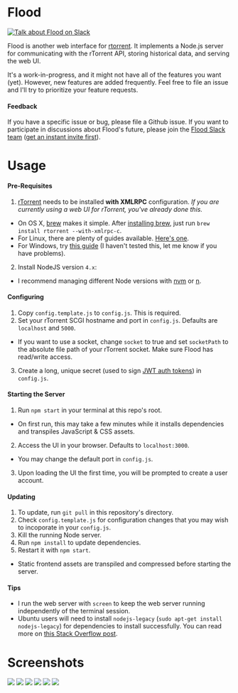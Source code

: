 # Flood
[![Talk about Flood on Slack](https://join-flood-talk.herokuapp.com/badge.svg)](https://join-flood-talk.herokuapp.com/)

Flood is another web interface for [rtorrent](https://github.com/rakshasa/rtorrent). It implements a Node.js server for communicating with the rTorrent API, storing historical data, and serving the web UI.

It's a work-in-progress, and it might not have all of the features you want (yet). However, new features are added frequently. Feel free to file an issue and I'll try to prioritize your feature requests.

#### Feedback
If you have a specific issue or bug, please file a Github issue. If you want to participate in discussions about Flood's future, please join the [Flood Slack team](https://flood-talk.slack.com) ([get an instant invite first](https://join-flood-talk.herokuapp.com/)).

# Usage
#### Pre-Requisites
1. [rTorrent](https://github.com/rakshasa/rtorrent) needs to be installed __with XMLRPC__ configuration. _If you are currently using a web UI for rTorrent, you've already done this._
  * On OS X, [brew](http://brew.sh/) makes it simple. After [installing brew](http://brew.sh/), just run `brew install rtorrent --with-xmlrpc-c`.
  * For Linux, there are plenty of guides available. [Here's one](https://terminal28.com/how-to-install-and-configure-rutorrent-rtorrent-libtorrent-xmlrpc-screen-debian-7-wheezy/#4_Install_XMLRPC).
  * For Windows, try [this guide](https://rtwi.jmk.hu/wiki/rTorrentOnWindows) (I haven't tested this, let me know if you have problems).
2. Install NodeJS version `4.x`:
  * I recommend managing different Node versions with [nvm](https://github.com/creationix/nvm) or [n](https://github.com/tj/n).

#### Configuring
1. Copy `config.template.js` to `config.js`. This is required.
2. Set your rTorrent SCGI hostname and port in `config.js`. Defaults are `localhost` and `5000`.
  * If you want to use a socket, change `socket` to true and set `socketPath` to the absolute file path of your rTorrent socket. Make sure Flood has read/write access.
3. Create a long, unique secret (used to sign [JWT auth tokens](https://github.com/auth0/node-jsonwebtoken)) in `config.js`.

#### Starting the Server
1. Run `npm start` in your terminal at this repo's root.
  * On first run, this may take a few minutes while it installs dependencies and transpiles JavaScript & CSS assets.
2. Access the UI in your browser. Defaults to `localhost:3000`.
  * You may change the default port in `config.js`.
3. Upon loading the UI the first time, you will be prompted to create a user account.

#### Updating
1. To update, run `git pull` in this repository's directory.
2. Check `config.template.js` for configuration changes that you may wish to incoporate in your `config.js`.
3. Kill the running Node server.
4. Run `npm install` to update dependencies.
5. Restart it with `npm start`.
  * Static frontend assets are transpiled and compressed before starting the server.

#### Tips
* I run the web server with `screen` to keep the web server running independently of the terminal session.
* Ubuntu users will need to install `nodejs-legacy` (`sudo apt-get install nodejs-legacy`) for dependencies to install successfully. You can read more on [this Stack Overflow post](http://stackoverflow.com/questions/21168141/cannot-install-packages-using-node-package-manager-in-ubuntu).

# Screenshots
![](https://s3.amazonaws.com/johnfurrow.com/share/flood-screenshot-a-0606.png)
![](https://s3.amazonaws.com/johnfurrow.com/share/flood-screenshot-b-0606.png)
![](https://s3.amazonaws.com/johnfurrow.com/share/flood-screenshot-c-0606.png)
![](https://s3.amazonaws.com/johnfurrow.com/share/flood-screenshot-d-0606.png)
![](https://s3.amazonaws.com/johnfurrow.com/share/flood-screenshot-e-0606.png)
![](https://s3.amazonaws.com/johnfurrow.com/share/flood-screenshot-f-0606.png)
